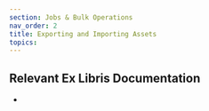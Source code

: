 ```yaml
---
section: Jobs & Bulk Operations
nav_order: 2
title: Exporting and Importing Assets
topics:
---
```

## Relevant Ex Libris Documentation
-